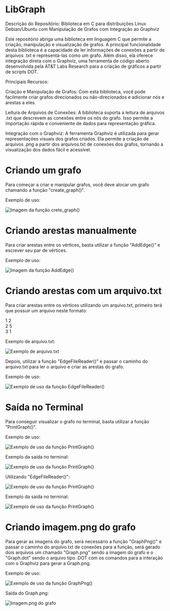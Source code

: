 # LibGraph
Descrição do Repositório: Biblioteca em C para distribuições Linux Debian/Ubuntu com Manipulação de Grafos com Integração ao Graphviz

Este repositório abriga uma biblioteca em linguagem C que permite a criação, manipulação e visualização de grafos. A principal funcionalidade desta biblioteca é a capacidade de ler informações de conexões a partir de arquivos .txt e representá-las como um grafo. Além disso, ela oferece integração direta com o Graphviz, uma ferramenta de código aberto desenvolvida pela AT&T Labs Research para a criação de gráficos a partir de scripts DOT.

Principais Recursos:

Criação e Manipulação de Grafos: Com esta biblioteca, você pode facilmente criar grafos direcionados ou não-direcionados e adicionar nós e arestas a eles.

Leitura de Arquivos de Conexões: A biblioteca suporta a leitura de arquivos .txt que descrevem as conexões entre os nós do grafo. Isso permite a importação rápida e conveniente de dados para representação gráfica.

Integração com o Graphviz: A ferramenta Graphviz é utilizada para gerar representações visuais dos grafos criados. Ela permite a criação de arquivos .png a partir dos arquivos.txt de conexões dos grafos, tornando a visualização dos dados fácil e acessível.

# Criando um grafo
Para começar a criar e manipular grafos, você deve alocar um grafo chamando a função "create_graph()".

Exemplo de uso:

![Imagem da função crete_graph()](https://github.com/Diogo-Honorato/LibGraph/blob/main/images/create_graph.png)

# Criando arestas manualmente
Para criar arestas entre os vértices, basta utilizar a função "AddEdge()" e escrever seu par de vértices.

Exemplo de uso:

![Imagem da função AddEdge()](https://github.com/Diogo-Honorato/LibGraph/blob/main/images/AddEdge.png)

# Criando arestas com um arquivo.txt
Para criar arestas entre os vértices utilizando um arquivo.txt, primeiro terá que possuir um arquivo neste formato:


1  2  
2  5  
3  1

Exemplo de arquivo.txt:

![Exemplo de arquivo.txt](https://github.com/Diogo-Honorato/LibGraph/blob/main/images/Exemplo_txt.png)

Depois, utilizar a função "EdgeFileReader()" e passar o caminho do arquivo.txt para ler o arquivo e criar as arestas do grafo.

Exemplo de uso:

![Exemplo de uso da função EdgeFileReader()](https://github.com/Diogo-Honorato/LibGraph/blob/main/images/EdgeFileReader.png)

# Saída no Terminal
Para conseguir visualizar o grafo no terminal, basta utilizar a função "PrintGraph()".

Exemplo de uso:

![Exemplo de uso da função PrintGraph()](https://github.com/Diogo-Honorato/LibGraph/blob/main/images/PrintGraph.png)  

Exemplo da saída no terminal:

![Exemplo de uso da função PrintGraph()](https://github.com/Diogo-Honorato/LibGraph/blob/main/images/GraphPrint_AddEdge.png)

Utilizando "EdgeFileReader()":

![Exemplo de uso da função PrintGraph()](https://github.com/Diogo-Honorato/LibGraph/blob/main/images/PrintGraph_with_txt.png)

Exemplo da saída no terminal:

![Exemplo de uso da função PrintGraph()](https://github.com/Diogo-Honorato/LibGraph/blob/main/images/GraphTerminal.png)

# Criando imagem.png do grafo
Para gerar as imagens do grafo, será necessário a função "GraphPng()" e passar o caminho do arquivo.txt de conexões para a função, será gerado dois arquivos um chamado "Graph.png" sendo a imagem do grafo e o "Graph.dot" sendo o arquivo tipo .DOT com os comandos para a interação com o Graphviz para gerar a Graph.png.

Exemplo de uso:

![Exemplo de uso da função GraphPng()](https://github.com/Diogo-Honorato/LibGraph/blob/main/images/GraphPng.png)

Saída do Graph.png:

![Imagem.png do grafo](https://github.com/Diogo-Honorato/LibGraph/blob/main/images/Graph.png)
